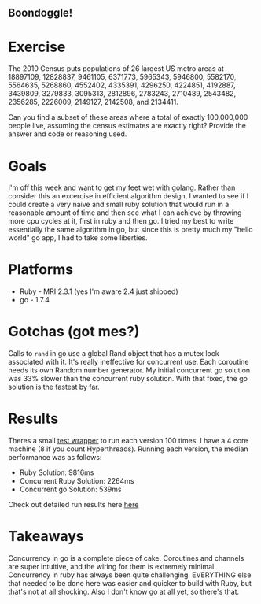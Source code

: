 ## Boondoggle!

# Exercise
The 2010 Census puts populations of 26 largest US metro areas at 18897109, 12828837, 9461105, 6371773, 5965343, 5946800, 5582170, 5564635, 5268860, 4552402, 4335391, 4296250, 4224851, 4192887, 3439809, 3279833, 3095313, 2812896, 2783243, 2710489, 2543482, 2356285, 2226009, 2149127, 2142508, and 2134411.

Can you find a subset of these areas where a total of exactly 100,000,000 people live, assuming the census estimates are exactly right? Provide the answer and code or reasoning used.

# Goals
I'm off this week and want to get my feet wet with [golang](https://golang.org/). Rather than consider this an excercise in efficient algorithm design, I wanted to see if I could create a very naive and small ruby solution that would run in a reasonable amount of time and then see what I can achieve by throwing more cpu cycles at it, first in ruby and then go. I tried my best to write essentially the same algorithm in go, but since this is pretty much my "hello world" go app, I had to take some liberties.

# Platforms
* Ruby - MRI 2.3.1 (yes I'm aware 2.4 just shipped)
* go - 1.7.4

# Gotchas (got mes?)
Calls to `rand` in go use a global Rand object that has a mutex lock associated with it. It's really ineffective for concurrent use. Each coroutine needs its own Random number generator. My initial concurrent go solution was 33% slower than the concurrent ruby solution. With that fixed, the go solution is the fastest by far.

# Results
Theres a small [test wrapper](https://github.com/jsonperl/boondoggle/blob/master/test.rb) to run each version 100 times. I have a 4 core machine (8 if you count Hyperthreads). Running each version, the median performance was as follows:

* Ruby Solution:  9816ms
* Concurrent Ruby Solution: 2264ms
* Concurrent go Solution: 539ms

Check out detailed run results here [here](https://github.com/jsonperl/boondoggle/blob/master/results.txt)

# Takeaways
Concurrency in go is a complete piece of cake. Coroutines and channels are super intuitive, and the wiring for them is extremely minimal. Concurrency in ruby has always been quite challenging. EVERYTHING else that needed to be done here was easier and quicker to build with Ruby, but that's not at all shocking. Also I don't know go at all yet, so there's that.
